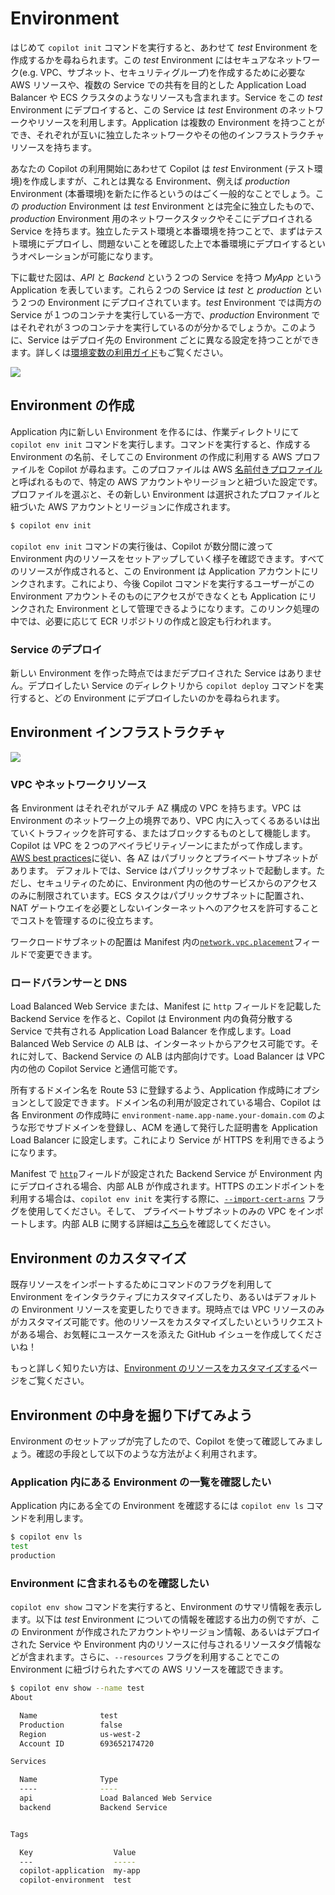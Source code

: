 # Environment

はじめて `copilot init` コマンドを実行すると、あわせて _test_ Environment を作成するかを尋ねられます。この _test_ Environment にはセキュアなネットワーク(e.g. VPC、サブネット、セキュリティグループ)を作成するために必要な AWS リソースや、複数の Service での共有を目的とした Application Load Balancer や ECS クラスタのようなリソースも含まれます。Service をこの _test_ Environment にデプロイすると、この Service は _test_ Environment のネットワークやリソースを利用します。Application は複数の Environment を持つことができ、それぞれが互いに独立したネットワークやその他のインフラストラクチャリソースを持ちます。

あなたの Copilot の利用開始にあわせて Copilot は _test_ Environment (テスト環境)を作成しますが、これとは異なる Environment、例えば _production_ Environment (本番環境)を新たに作るというのはごく一般的なことでしょう。この _production_ Environment は _test_ Environment とは完全に独立したもので、_production_ Environment 用のネットワークスタックやそこにデプロイされる Service を持ちます。独立したテスト環境と本番環境を持つことで、まずはテスト環境にデプロイし、問題ないことを確認した上で本番環境にデプロイするというオペレーションが可能になります。

下に載せた図は、_API_ と _Backend_ という２つの Service を持つ _MyApp_ という Application を表しています。これら２つの Service は _test_ と _production_ という２つの Environment にデプロイされています。_test_ Environment では両方の Service が１つのコンテナを実行している一方で、_production_ Environment ではそれぞれが３つのコンテナを実行しているのが分かるでしょうか。このように、Service はデプロイ先の Environment ごとに異なる設定を持つことができます。詳しくは[環境変数の利用ガイド](../developing/environment-variables.ja.md)もご覧ください。

![](https://user-images.githubusercontent.com/879348/85873795-7da9c480-b786-11ea-9990-9604a3cc5f01.png)

## Environment の作成

Application 内に新しい Environment を作るには、作業ディレクトリにて `copilot env init` コマンドを実行します。コマンドを実行すると、作成する Environment の名前、そしてこの Environment の作成に利用する AWS プロファイルを Copilot が尋ねます。このプロファイルは AWS [名前付きプロファイル](https://docs.aws.amazon.com/ja_jp/cli/latest/userguide/cli-configure-profiles.html)と呼ばれるもので、特定の AWS アカウントやリージョンと紐づいた設定です。プロファイルを選ぶと、その新しい Environment は選択されたプロファイルと紐づいた AWS アカウントとリージョンに作成されます。


```bash
$ copilot env init
```

`copilot env init` コマンドの実行後は、Copilot が数分間に渡って Environment 内のリソースをセットアップしていく様子を確認できます。すべてのリソースが作成されると、この Environment は Application アカウントにリンクされます。これにより、今後 Copilot コマンドを実行するユーザーがこの Environment アカウントそのものにアクセスができなくとも Application にリンクされた Environment として管理できるようになります。このリンク処理の中では、必要に応じて ECR リポジトリの作成と設定も行われます。

### Service のデプロイ

新しい Environment を作った時点ではまだデプロイされた Service はありません。デプロイしたい Service のディレクトリから `copilot deploy` コマンドを実行すると、どの Environment にデプロイしたいのかを尋ねられます。

## Environment インフラストラクチャ

![](https://user-images.githubusercontent.com/879348/85873802-800c1e80-b786-11ea-8b2c-779b01abbaf4.png)


### VPC やネットワークリソース

各 Environment はそれぞれがマルチ AZ 構成の VPC を持ちます。VPC は Environment のネットワーク上の境界であり、VPC 内に入ってくるあるいは出ていくトラフィックを許可する、またはブロックするものとして機能します。Copilot は VPC を２つのアベイラビリティゾーンにまたがって作成します。[AWS best practices](https://docs.aws.amazon.com/vpc/latest/userguide/vpc-security-best-practices.html)に従い、各 AZ はパブリックとプライベートサブネットがあります。 デフォルトでは、Service はパブリックサブネットで起動します。ただし、セキュリティのために、Environment 内の他のサービスからのアクセスのみに制限されています。ECS タスクはパブリックサブネットに配置され、NAT ゲートウエイを必要としないインターネットへのアクセスを許可することでコストを管理するのに役立ちます。

ワークロードサブネットの配置は Manifest 内の[`network.vpc.placement`](../manifest/lb-web-service.ja.md#network-vpc-placement)フィールドで変更できます。

### ロードバランサーと DNS

Load Balanced Web Service または、Manifest に `http` フィールドを記載した Backend Service を作ると、Copilot は Environment 内の負荷分散する Service で共有される Application Load Balancer を作成します。Load Balanced Web Service の ALB は、インターネットからアクセス可能です。それに対して、Backend Service の ALB は内部向けです。Load Balancer は VPC 内の他の Copilot Service と通信可能です。

所有するドメイン名を Route 53 に登録するよう、Application 作成時にオプションとして設定できます。ドメイン名の利用が設定されている場合、Copilot は各 Environment の作成時に `environment-name.app-name.your-domain.com` のような形でサブドメインを登録し、ACM を通して発行した証明書を Application Load Balancer に設定します。これにより Service が HTTPS を利用できるようになります。

Manifest で [`http`](../manifest/backend-service.ja.md#http)フィールドが設定された Backend Service が Environment 内にデプロイされる場合、内部 ALB が作成されます。HTTPS のエンドポイントを利用する場合は、`copilot env init` を実行する際に、[`--import-cert-arns`](../commands/env-init.ja.md#what-are-the-flags) フラグを使用してください。そして、 プライベートサブネットのみの VPC をインポートします。内部 ALB に関する詳細は[こちら](../developing/internal-albs.ja.md)を確認してください。

## Environment のカスタマイズ

既存リソースをインポートするためにコマンドのフラグを利用して Environment をインタラクティブにカスタマイズしたり、あるいはデフォルトの Environment リソースを変更したりできます。現時点では VPC リソースのみがカスタマイズ可能です。他のリソースをカスタマイズしたいというリクエストがある場合、お気軽にユースケースを添えた GitHub イシューを作成してくださいね！

もっと詳しく知りたい方は、[Environment のリソースをカスタマイズする](../developing/custom-environment-resources.ja.md)ページをご覧ください。

## Environment の中身を掘り下げてみよう

Environment のセットアップが完了したので、Copilot を使って確認してみましょう。確認の手段として以下のような方法がよく利用されます。

### Application 内にある Environment の一覧を確認したい

Application 内にある全ての Environment を確認するには `copilot env ls` コマンドを利用します。

```bash
$ copilot env ls
test
production
```

### Environment に含まれるものを確認したい

`copilot env show` コマンドを実行すると、Environment のサマリ情報を表示します。以下は _test_ Environment についての情報を確認する出力の例ですが、この Environment が作成されたアカウントやリージョン情報、あるいはデプロイされた Service や Environment 内のリソースに付与されるリソースタグ情報などが含まれます。さらに、`--resources` フラグを利用することでこの Environment に紐づけられたすべての AWS リソースを確認できます。

```bash
$ copilot env show --name test
About

  Name              test
  Production        false
  Region            us-west-2
  Account ID        693652174720

Services

  Name              Type
  ----              ----
  api               Load Balanced Web Service
  backend           Backend Service


Tags

  Key                  Value
  ---                  -----
  copilot-application  my-app
  copilot-environment  test
```
